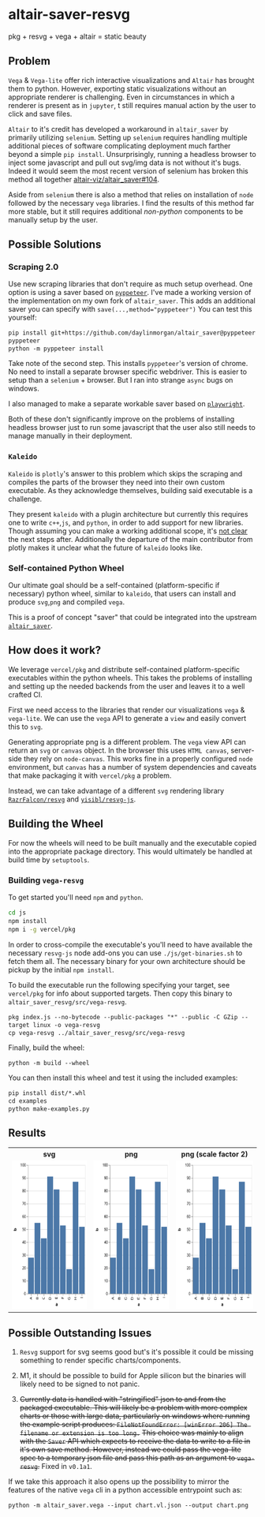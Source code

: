 # altair-saver-resvg

pkg + resvg + vega + altair = static beauty


## Problem

`Vega` & `Vega-lite` offer rich interactive visualizations and `Altair` has brought them to python.
However, exporting static visualizations without an appropriate renderer is challenging.
Even in circumstances in which a renderer is present as in `jupyter`,
t still requires manual action by the user to click and save files.

`Altair` to it's credit has developed a workaround in `altair_saver` by primarily utilizing `selenium`.
Setting up `selenium` requires handling multiple additional pieces of software complicating deployment much farther beyond a simple `pip install`.
Unsurprisingly, running a headless browser to inject some javascript and pull out svg/img data is not without it's bugs.
Indeed it would seem the most recent version of selenium has broken this method all together [altair-viz/altair_saver#104](https://github.com/altair-viz/altair_saver/issues/104).

Aside from `selenium` there is also a method that relies on installation of `node` followed by the necessary `vega` libraries.
I find the results of this method far more stable, but it still requires additional *non-python* components to be manually setup by the user.

## Possible Solutions

### Scraping 2.0

Use new scraping libraries that don't require as much setup overhead. One option is using a saver based on [`pyppeteer`](https://github.com/pyppeteer/pyppeteer).
I've made a working version of the implementation on my own fork of `altair_saver`.
This adds an additional saver you can specify with `save(...,method="pyppeteer")`
You can test this yourself:

```
pip install git+https://github.com/daylinmorgan/altair_saver@pyppeteer pyppeteer
python -m pyppeteer install
```

Take note of the second step. This installs `pyppeteer`'s version of chrome. No need to install a separate browser specific webdriver.
This is easier to setup than a `selenium` + browser. But I ran into strange `async` bugs on windows.

I also managed to make a separate workable saver based on [`playwright`](https://playwright.dev/python/).

Both of these don't significantly improve on the problems of installing headless browser just to run some javascript that the user also still needs to manage manually in their deployment.

### `Kaleido`

`Kaleido` is `plotly`'s answer to this problem which skips the scraping and compiles the parts of the browser they need into their own custom executable.
As they acknowledge themselves, building said executable is a challenge.

They present `kaleido` with a plugin architecture but currently this requires one to write `c++`,`js`, and `python`, in order to add support for new libraries.
Though assuming you can make a working additional scope, it's [not clear](https://github.com/plotly/Kaleido/issues/135) the next steps after.
Additionally the departure of the main contributor from plotly makes it unclear what the future of `kaleido` looks like.


### Self-contained Python Wheel

Our ultimate goal should be a self-contained (platform-specific if necessary) python wheel, similar to `kaleido`, that users can install and produce `svg`,`png` and compiled `vega`.

This is a proof of concept "saver" that could be integrated into the upstream [`altair_saver`](https://github.com/altair-viz/altair_saver).

## How does it work?

We leverage `vercel/pkg` and distribute self-contained platform-specific executables within the python wheels.
This takes the problems of installing and setting up the needed backends from the user and leaves it to a well crafted CI.

First we need access to the libraries that render our visualizations `vega` & `vega-lite`.
We can use the `vega` API to generate a `view` and easily convert this to `svg`.

Generating appropriate png is a different problem. The `vega` view API can return an `svg` or `canvas` object.
In the browser this uses `HTML canvas`, server-side they rely on `node-canvas`.
This works fine in a properly configured `node` environment,
but `canvas` has a number of system dependencies and caveats that make packaging it with `vercel/pkg` a problem.

Instead, we can take advantage of a different `svg` rendering library [`RazrFalcon/resvg`](https://github.com/RazrFalcon/resvg/) and [`yisibl/resvg-js`](https://github.com/yisibl/resvg-js).

## Building the Wheel

For now the wheels will need to be built manually and the executable copied into the appropriate package directory. This would ultimately be handled at build time by `setuptools`.

### Building `vega-resvg`

To get started you'll need `npm` and `python`.

```bash
cd js
npm install
npm i -g vercel/pkg
```

In order to cross-compile the executable's you'll need to have available the necessary `resvg-js` node add-ons you can use `./js/get-binaries.sh` to fetch them all.
The necessary binary for your own architecture should be pickup by the initial `npm install`.

To build the executable run the following specifying your target, see `vercel/pkg` for info about supported targets.
Then copy this binary to `altair_saver_resvg/src/vega-resvg`.

```
pkg index.js --no-bytecode --public-packages "*" --public -C GZip --target linux -o vega-resvg
cp vega-resvg ../altair_saver_resvg/src/vega-resvg
```


Finally, build the wheel:

```
python -m build --wheel
```

You can then install this wheel and test it using the included examples:
```
pip install dist/*.whl
cd examples
python make-examples.py
```

## Results

<table>
  <tr>
    <th> svg </th>
    <th> png </th>
    <th> png (scale factor 2)</th>
    </tr>
    <tr>
    <td><img src="./assets/example-bar.svg" height = "300"></td>
    <td><img src="./assets/example-bar.png" height = "300"></td>
    <td><img src="./assets/example-bar-scaled.png" height="300"></td>
  </td>
  </tr>
</table>


## Possible Outstanding Issues

1. `Resvg` support for svg seems good but's it's possible it could be missing something to render specific charts/components.

2. M1, it should be possible to build for Apple silicon but the binaries will likely need to be signed to not panic.

3. ~~Currently data is handled with "stringified" json to and from the packaged executable. This will likely be a problem with more complex charts or those with large data, particularly on windows where running the example script produces: `FileNotFoundError: [winError 206] The filename or extension is too long.`~~
~~This choice was mainly to align with the `Saver` API which expects to receive the data to write to a file in it's own save method. However, instead we could pass the vega-lite spec to a temporary json file and pass this path as an argument to `vega-resvg`.~~ Fixed in `v0.1a1`.


If we take this approach it also opens up the possibility to mirror the features of the native `vega` cli in a python accessible entrypoint such as:

```
python -m altair_saver.vega --input chart.vl.json --output chart.png
```
